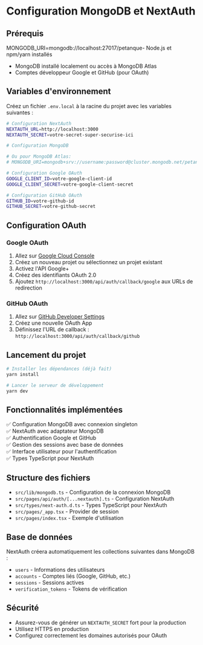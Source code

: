 # Configuration MongoDB et NextAuth

## Prérequis
MONGODB_URI=mongodb://localhost:27017/petanque- Node.js et npm/yarn installés
- MongoDB installé localement ou accès à MongoDB Atlas
- Comptes développeur Google et GitHub (pour OAuth)

## Variables d'environnement

Créez un fichier `.env.local` à la racine du projet avec les variables suivantes :

```bash
# Configuration NextAuth
NEXTAUTH_URL=http://localhost:3000
NEXTAUTH_SECRET=votre-secret-super-securise-ici

# Configuration MongoDB

# Ou pour MongoDB Atlas:
# MONGODB_URI=mongodb+srv://username:password@cluster.mongodb.net/petanque?retryWrites=true&w=majority

# Configuration Google OAuth
GOOGLE_CLIENT_ID=votre-google-client-id
GOOGLE_CLIENT_SECRET=votre-google-client-secret

# Configuration GitHub OAuth
GITHUB_ID=votre-github-id
GITHUB_SECRET=votre-github-secret
```

## Configuration OAuth

### Google OAuth
1. Allez sur [Google Cloud Console](https://console.cloud.google.com/)
2. Créez un nouveau projet ou sélectionnez un projet existant
3. Activez l'API Google+ 
4. Créez des identifiants OAuth 2.0
5. Ajoutez `http://localhost:3000/api/auth/callback/google` aux URLs de redirection

### GitHub OAuth
1. Allez sur [GitHub Developer Settings](https://github.com/settings/developers)
2. Créez une nouvelle OAuth App
3. Définissez l'URL de callback : `http://localhost:3000/api/auth/callback/github`

## Lancement du projet

```bash
# Installer les dépendances (déjà fait)
yarn install

# Lancer le serveur de développement
yarn dev
```

## Fonctionnalités implémentées

✅ Configuration MongoDB avec connexion singleton  
✅ NextAuth avec adaptateur MongoDB  
✅ Authentification Google et GitHub  
✅ Gestion des sessions avec base de données  
✅ Interface utilisateur pour l'authentification  
✅ Types TypeScript pour NextAuth  

## Structure des fichiers

- `src/lib/mongodb.ts` - Configuration de la connexion MongoDB
- `src/pages/api/auth/[...nextauth].ts` - Configuration NextAuth
- `src/types/next-auth.d.ts` - Types TypeScript pour NextAuth
- `src/pages/_app.tsx` - Provider de session
- `src/pages/index.tsx` - Exemple d'utilisation

## Base de données

NextAuth créera automatiquement les collections suivantes dans MongoDB :
- `users` - Informations des utilisateurs
- `accounts` - Comptes liés (Google, GitHub, etc.)
- `sessions` - Sessions actives
- `verification_tokens` - Tokens de vérification

## Sécurité

- Assurez-vous de générer un `NEXTAUTH_SECRET` fort pour la production
- Utilisez HTTPS en production
- Configurez correctement les domaines autorisés pour OAuth 